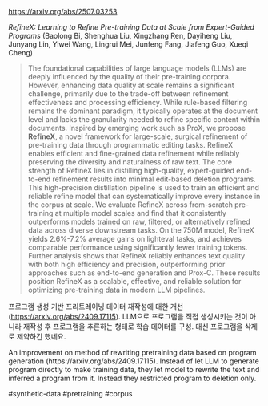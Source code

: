 https://arxiv.org/abs/2507.03253

*RefineX: Learning to Refine Pre-training Data at Scale from Expert-Guided Programs* (Baolong Bi, Shenghua Liu, Xingzhang Ren, Dayiheng Liu, Junyang Lin, Yiwei Wang, Lingrui Mei, Junfeng Fang, Jiafeng Guo, Xueqi Cheng)

> The foundational capabilities of large language models (LLMs) are deeply influenced by the quality of their pre-training corpora. However, enhancing data quality at scale remains a significant challenge, primarily due to the trade-off between refinement effectiveness and processing efficiency. While rule-based filtering remains the dominant paradigm, it typically operates at the document level and lacks the granularity needed to refine specific content within documents. Inspired by emerging work such as ProX, we propose $\textbf{RefineX}$, a novel framework for large-scale, surgical refinement of pre-training data through programmatic editing tasks. RefineX enables efficient and fine-grained data refinement while reliably preserving the diversity and naturalness of raw text. The core strength of RefineX lies in distilling high-quality, expert-guided end-to-end refinement results into minimal edit-based deletion programs. This high-precision distillation pipeline is used to train an efficient and reliable refine model that can systematically improve every instance in the corpus at scale. We evaluate RefineX across from-scratch pre-training at multiple model scales and find that it consistently outperforms models trained on raw, filtered, or alternatively refined data across diverse downstream tasks. On the 750M model, RefineX yields 2.6%-7.2% average gains on lighteval tasks, and achieves comparable performance using significantly fewer training tokens. Further analysis shows that RefineX reliably enhances text quality with both high efficiency and precision, outperforming prior approaches such as end-to-end generation and Prox-C. These results position RefineX as a scalable, effective, and reliable solution for optimizing pre-training data in modern LLM pipelines.

프로그램 생성 기반 프리트레이닝 데이터 재작성에 대한 개선 (https://arxiv.org/abs/2409.17115). LLM으로 프로그램을 직접 생성시키는 것이 아니라 재작성 후 프로그램을 추론하는 형태로 학습 데이터를 구성. 대신 프로그램을 삭제로 제약하긴 했네요.

<english>
An improvement on method of rewriting pretraining data based on program generation (https://arxiv.org/abs/2409.17115). Instead of let LLM to generate program directly to make training data, they let model to rewrite the text and inferred a program from it. Instead they restricted program to deletion only.
</english>

#synthetic-data #pretraining #corpus 
